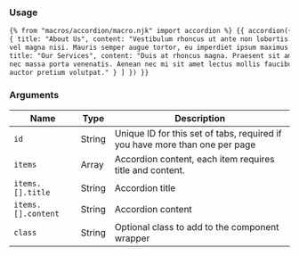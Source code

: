 ### Usage

```html
{% from "macros/accordion/macro.njk" import accordion %} {{ accordion({ items: [
{ title: "About Us", content: "Vestibulum rhoncus ut ante non lobortis. Vivamus
vel magna nisi. Mauris semper augue tortor, eu imperdiet ipsum maximus ut." }, {
title: "Our Services", content: "Duis at rhoncus magna. Praesent sit amet mauris
nec massa porta venenatis. Aenean nec mi sit amet lectus mollis faucibus. Cras
auctor pretium volutpat." } ] }) }}
```

### Arguments

| Name               | Type   | Description                                                                 |
| ------------------ | ------ | --------------------------------------------------------------------------- |
| `id`               | String | Unique ID for this set of tabs, required if you have more than one per page |
| `items`            | Array  | Accordion content, each item requires title and content.                    |
| `items.[].title`   | String | Accordion title                                                             |
| `items.[].content` | String | Accordion content                                                           |
| `class`            | String | Optional class to add to the component wrapper                              |

